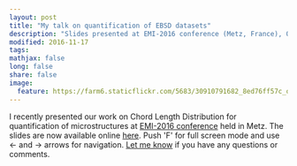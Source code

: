 ```yaml
---
layout: post
title: "My talk on quantification of EBSD datasets"
description: "Slides presented at EMI-2016 conference (Metz, France), October 2016."
modified: 2016-11-17
tags:
mathjax: false
long: false
share: false
image:
  feature: https://farm6.staticflickr.com/5683/30910791682_8ed76ff57c_o_d.png
---
```


I recently presented our work on Chord Length Distribution for quantification of microstructures at [EMI-2016 conference](http://www.lem3.fr/2016EMI-IC/) held in Metz. The slides are now available online [here](http://latmarat.net/blog/slides/emi-slides). Push 'F' for full screen mode and use ← and →  arrows for navigation. [Let me know](mailto:latmarat@gatech.edu) if you have any questions or comments.
